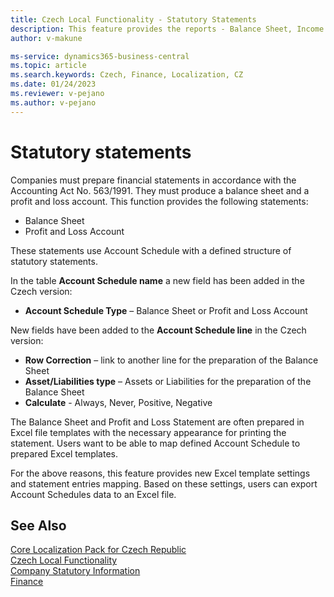 ```yaml
---
title: Czech Local Functionality - Statutory Statements
description: This feature provides the reports - Balance Sheet, Income Statement.
author: v-makune

ms-service: dynamics365-business-central
ms.topic: article
ms.search.keywords: Czech, Finance, Localization, CZ
ms.date: 01/24/2023
ms.reviewer: v-pejano
ms.author: v-pejano
---
```



# Statutory statements

Companies must prepare financial statements in accordance with the Accounting Act No. 563/1991.  They must produce a balance sheet and a profit and loss account.
This function provides the following statements:

- Balance Sheet
- Profit and Loss Account

These statements use Account Schedule with a defined structure of statutory statements.

In the table **Account Schedule name** a new field has been added in the Czech version:

- **Account Schedule Type** – Balance Sheet or Profit and Loss Account

New fields have been added to the **Account Schedule line** in the Czech version:

- **Row Correction** – link to another line for the preparation of the Balance Sheet
- **Asset/Liabilities type** – Assets or Liabilities for the preparation of the Balance Sheet
- **Calculate** - Always, Never, Positive, Negative

The Balance Sheet and Profit and Loss Statement are often prepared in Excel file templates with the necessary appearance for printing the statement. Users want to be able to map defined Account Schedule to prepared Excel templates.

For the above reasons, this feature provides new Excel template settings and statement entries mapping. Based on these settings, users can export Account Schedules data to an Excel file.

## See Also

[Core Localization Pack for Czech Republic](ui-extensions-core-localization-pack-cz.md)  
[Czech Local Functionality](czech-local-functionality.md)  
[Company Statutory Information](statutory-company-information.md)  
[Finance](../../finance.md)  
